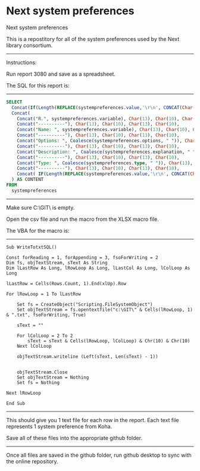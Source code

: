 # Next system preferences
Next system preferences

This is a repostitory for all of the system preferences used by the Next library consortium.

-----

Instructions:

Run report 3080 and save as a spreadsheet.

The SQL for this report is:

----------

```SQL
SELECT
  Concat(If(Length(REPLACE(systempreferences.value,'\r\n', CONCAT(Char(13),Char(10)))) > 32766, "X.", "R."), REPLACE(systempreferences.variable, ":", ".")) AS FILE_NAME,
  Concat(
    Concat("R.", systempreferences.variable), Char(13), Char(10), Char(13), Char(10),
    Concat("----------"), Char(13), Char(10), Char(13), Char(10),
    Concat("Name: ", systempreferences.variable), Char(13), Char(10), Char(13), Char(10),
    Concat("----------"), Char(13), Char(10), Char(13), Char(10),
    Concat("Options: ", Coalesce(systempreferences.options, " ")), Char(13), Char(10), Char(13), Char(10),
    Concat("----------"), Char(13), Char(10), Char(13), Char(10),
    Concat("Description: ", Coalesce(systempreferences.explanation, " ")), Char(13), Char(10), Char(13), Char(10),
    Concat("----------"), Char(13), Char(10), Char(13), Char(10),
    Concat("Type: ", Coalesce(systempreferences.type, " ")), Char(13), Char(10), Char(13), Char(10),
    Concat("----------"), Char(13), Char(10), Char(13), Char(10),
    Concat( IF(Length(REPLACE(systempreferences.value,'\r\n', CONCAT(Char(13), CHAR(10)))) > 32766, "Too large to process", REPLACE(systempreferences.value, '\\r\\n', Concat(Char(13), Char(10))) ) ) 
  ) AS CONTENT  
FROM
  systempreferences
```

----------

Make sure C:\GIT\ is empty.

Open the csv file and run the macro from the XLSX macro file.

The VBA for the macro is:

----------

```VBA
Sub WriteTotxtSQL()

Const forReading = 1, forAppending = 3, fsoForWriting = 2
Dim fs, objTextStream, sText As String
Dim lLastRow As Long, lRowLoop As Long, lLastCol As Long, lColLoop As Long

lLastRow = Cells(Rows.Count, 1).End(xlUp).Row

For lRowLoop = 1 To lLastRow

    Set fs = CreateObject("Scripting.FileSystemObject")
    Set objTextStream = fs.opentextfile("c:\GIT\" & Cells(lRowLoop, 1) & ".txt", fsoForWriting, True)

    sText = ""

    For lColLoop = 2 To 2
        sText = sText & Cells(lRowLoop, lColLoop) & Chr(10) & Chr(10)
    Next lColLoop

    objTextStream.writeline (Left(sText, Len(sText) - 1))


    objTextStream.Close
    Set objTextStream = Nothing
    Set fs = Nothing

Next lRowLoop

End Sub
```

----------

This should give you 1 text file for each row in the report.  Each text file represents 1 system preference from Koha.

Save all of these files into the appropriate github folder.

----------

Once all files are saved in the github folder, run github desktop to sync with the online repository.
